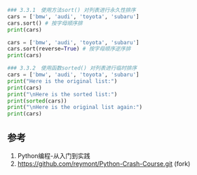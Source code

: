 

```py
### 3.3.1　使用方法sort() 对列表进行永久性排序
cars = ['bmw', 'audi', 'toyota', 'subaru']
cars.sort() # 按字母顺序排
print(cars)

cars = ['bmw', 'audi', 'toyota', 'subaru']
cars.sort(reverse=True) # 按字母顺序逆序排
print(cars)

### 3.3.2　使用函数sorted() 对列表进行临时排序
cars = ['bmw', 'audi', 'toyota', 'subaru']
print("Here is the original list:")
print(cars)
print("\nHere is the sorted list:")
print(sorted(cars))
print("\nHere is the original list again:")
print(cars)
```


## 参考

1. Python编程-从入门到实践
2. https://github.com/reymont/Python-Crash-Course.git (fork)